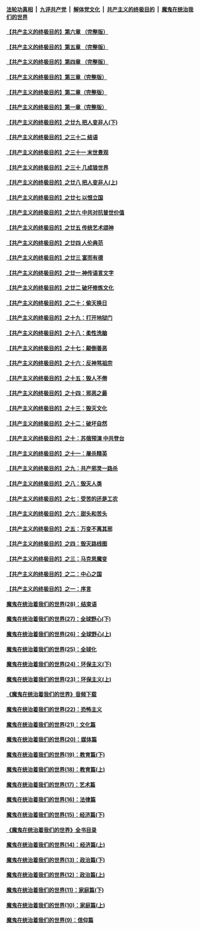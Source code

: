 

####  [法轮功真相](../../../../basic/blob/master/README.md?t=06121401) &nbsp;|&nbsp; [九评共产党](../../../../9ping.md/blob/master/README.md?t=06121401) &nbsp;|&nbsp; [解体党文化](../../../../jtdwh.md/blob/master/README.md?t=06121401)  &nbsp;|&nbsp; [共产主义的终极目的](../../../../gczydzjmd.md/blob/master/README.md?t=06121401) &nbsp;|&nbsp; [魔鬼在统治我们的世界](../../../../mgztzwmdsj.md/blob/master/README.md?t=06121401) 

#### [【共产主义的终极目的】第六章 （完整版）](../pages/nsc422/n11428913.md?t=06121401) 

#### [【共产主义的终极目的】第五章 （完整版）](../pages/nsc422/n11428912.md?t=06121401) 

#### [【共产主义的终极目的】第四章 （完整版）](../pages/nsc422/n11428907.md?t=06121401) 

#### [【共产主义的终极目的】第三章（完整版）](../pages/nsc422/n11428848.md?t=06121401) 

#### [【共产主义的终极目的】第二章（完整版）](../pages/nsc422/n11428831.md?t=06121401) 

#### [【共产主义的终极目的】第一章（完整版）](../pages/nsc422/n11417651.md?t=06121401) 

#### [【共产主义的终极目的】之廿九 把人变非人(下)](../pages/nsc422/n11344140.md?t=06121401) 

#### [【共产主义的终极目的】之三十二 结语](../pages/nsc422/n11360535.md?t=06121401) 

#### [【共产主义的终极目的】之三十一 末世景观](../pages/nsc422/n11351129.md?t=06121401) 

#### [【共产主义的终极目的】之三十 几成狼世界](../pages/nsc422/n11348280.md?t=06121401) 

#### [【共产主义的终极目的】之廿八 把人变非人(上)](../pages/nsc422/n11340492.md?t=06121401) 

#### [【共产主义的终极目的】之廿七 以恨立国](../pages/nsc422/n11336944.md?t=06121401) 

#### [【共产主义的终极目的】之廿六 中共对抗普世价值](../pages/nsc422/n11324785.md?t=06121401) 

#### [【共产主义的终极目的】之廿五 传统艺术颂神](../pages/nsc422/n11296396.md?t=06121401) 

#### [【共产主义的终极目的】之廿四 人伦典范](../pages/nsc422/n11296397.md?t=06121401) 

#### [【共产主义的终极目的】之廿三 富而有德](../pages/nsc422/n11283598.md?t=06121401) 

#### [【共产主义的终极目的】之廿一 神传语言文字](../pages/nsc422/n11263265.md?t=06121401) 

#### [【共产主义的终极目的】之廿二 破坏修炼文化](../pages/nsc422/n11245728.md?t=06121401) 

#### [【共产主义的终极目的】之二十：偷天换日](../pages/nsc422/n11238846.md?t=06121401) 

#### [【共产主义的终极目的】之十九：打开地狱门](../pages/nsc422/n11206376.md?t=06121401) 

#### [【共产主义的终极目的】之十八：柔性洗脑](../pages/nsc422/n11199994.md?t=06121401) 

#### [【共产主义的终极目的】之十七：颠倒善恶](../pages/nsc422/n11179782.md?t=06121401) 

#### [【共产主义的终极目的】之十六：反神骂祖宗](../pages/nsc422/n11166798.md?t=06121401) 

#### [【共产主义的终极目的】之十五：毁人不倦](../pages/nsc422/n11166792.md?t=06121401) 

#### [【共产主义的终极目的】之十四：邪恶之最](../pages/nsc422/n11150249.md?t=06121401) 

#### [【共产主义的终极目的】之十三：毁灭文化](../pages/nsc422/n11135227.md?t=06121401) 

#### [【共产主义的终极目的】之十二：破坏自然](../pages/nsc422/n11135214.md?t=06121401) 

#### [【共产主义的终极目的】之十：苏俄预演 中共登台](../pages/nsc422/n11118424.md?t=06121401) 

#### [【共产主义的终极目的】之十一：屠杀精英](../pages/nsc422/n11118442.md?t=06121401) 

#### [【共产主义的终极目的】之九：共产邪灵一路杀](../pages/nsc422/n11114139.md?t=06121401) 

#### [【共产主义的终极目的】之八：毁灭人类](../pages/nsc422/n11108503.md?t=06121401) 

#### [【共产主义的终极目的】之七：受苦的还是工农](../pages/nsc422/n11101809.md?t=06121401) 

#### [【共产主义的终极目的】之六：甜头和苦头](../pages/nsc422/n11096971.md?t=06121401) 

#### [【共产主义的终极目的】之五：万变不离其邪](../pages/nsc422/n11091285.md?t=06121401) 

#### [【共产主义的终极目的】之四：毁灭路线图](../pages/nsc422/n11086284.md?t=06121401) 

#### [【共产主义的终极目的】之三：马克思魔变](../pages/nsc422/n11061941.md?t=06121401) 

#### [【共产主义的终极目的】之二：中心之国](../pages/nsc422/n11047728.md?t=06121401) 

#### [【共产主义的终极目的】之一：序言](../pages/nsc422/n11086077.md?t=06121401) 

#### [魔鬼在统治着我们的世界(28)：结束语](../pages/nsc422/n10936246.md?t=06121401) 

#### [魔鬼在统治着我们的世界(27)：全球野心(下)](../pages/nsc422/n10928319.md?t=06121401) 

#### [魔鬼在统治着我们的世界(26)：全球野心(上)](../pages/nsc422/n10900318.md?t=06121401) 

#### [魔鬼在统治着我们的世界(25)：全球化](../pages/nsc422/n10788205.md?t=06121401) 

#### [魔鬼在统治着我们的世界(24)：环保主义(下)](../pages/nsc422/n10695307.md?t=06121401) 

#### [魔鬼在统治着我们的世界(23)：环保主义(上)](../pages/nsc422/n10688613.md?t=06121401) 

#### [《魔鬼在统治着我们的世界》音频下载](../pages/nsc422/n10635553.md?t=06121401) 

#### [魔鬼在统治着我们的世界(22)：恐怖主义](../pages/nsc422/n10614727.md?t=06121401) 

#### [魔鬼在统治着我们的世界(21)：文化篇](../pages/nsc422/n10597706.md?t=06121401) 

#### [魔鬼在统治着我们的世界(20)：媒体篇](../pages/nsc422/n10586579.md?t=06121401) 

#### [魔鬼在统治着我们的世界(19)：教育篇(下)](../pages/nsc422/n10564808.md?t=06121401) 

#### [魔鬼在统治着我们的世界(18)：教育篇(上)](../pages/nsc422/n10526970.md?t=06121401) 

#### [魔鬼在统治着我们的世界(17)：艺术篇](../pages/nsc422/n10499093.md?t=06121401) 

#### [魔鬼在统治着我们的世界(16)：法律篇](../pages/nsc422/n10485969.md?t=06121401) 

#### [魔鬼在统治着我们的世界(15)：经济篇(下)](../pages/nsc422/n10469975.md?t=06121401) 

#### [《魔鬼在统治着我们的世界》全书目录](../pages/nsc422/n10464261.md?t=06121401) 

#### [魔鬼在统治着我们的世界(14)：经济篇(上)](../pages/nsc422/n10457370.md?t=06121401) 

#### [魔鬼在统治着我们的世界(13)：政治篇(下)](../pages/nsc422/n10448270.md?t=06121401) 

#### [魔鬼在统治着我们的世界(12)：政治篇(上)](../pages/nsc422/n10444576.md?t=06121401) 

#### [魔鬼在统治着我们的世界(11)：家庭篇(下)](../pages/nsc422/n10440961.md?t=06121401) 

#### [魔鬼在统治着我们的世界(10)：家庭篇(上)](../pages/nsc422/n10435448.md?t=06121401) 

#### [魔鬼在统治着我们的世界(9)：信仰篇](../pages/nsc422/n10432159.md?t=06121401) 

